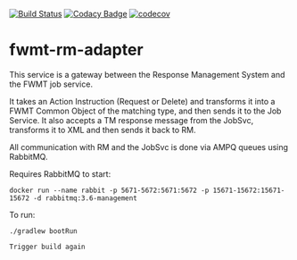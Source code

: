 [![Build Status](https://travis-ci.org/ONSdigital/fwmt-rm-adapter.svg?branch=master)](https://travis-ci.org/ONSdigital/fwmt-rm-adapter) [![Codacy Badge](https://api.codacy.com/project/badge/Grade/84861e6c2b77414983539c166b311ee2)](https://www.codacy.com/app/kieran.wardle/fwmt-rm-adapter?utm_source=github.com&amp;utm_medium=referral&amp;utm_content=ONSdigital/fwmt-rm-adapter&amp;utm_campaign=Badge_Grade) [![codecov](https://codecov.io/gh/ONSdigital/fwmt-rm-adapter/branch/master/graph/badge.svg)](https://codecov.io/gh/ONSdigital/fwmt-rm-adapter)


# fwmt-rm-adapter

This service is a gateway between the Response Management System and the FWMT job service.

It takes an Action Instruction (Request or Delete) and transforms it into a FWMT Common Object of the matching type, and then sends it to the Job Service. 
It also accepts a TM response message from the JobSvc, transforms it to XML and then sends it back to RM.


All communication with RM and the JobSvc is done via AMPQ queues using RabbitMQ.

Requires RabbitMQ to start:

	docker run --name rabbit -p 5671-5672:5671:5672 -p 15671-15672:15671-15672 -d rabbitmq:3.6-management

To run:

	./gradlew bootRun

	Trigger build again